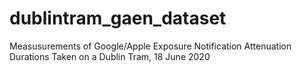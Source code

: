 # dublintram_gaen_dataset
Measusurements of Google/Apple Exposure Notification Attenuation Durations Taken on a Dublin Tram, 18 June 2020
